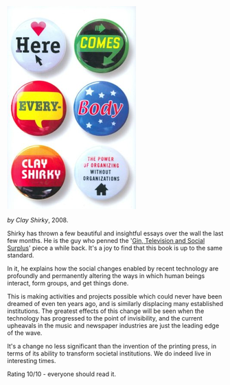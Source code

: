 <!--
.. title: Here Comes Everybody
.. slug: here-comes-everybody
.. date: 2008-09-16 17:58:57-05:00
.. tags: Books
.. category: Books
.. link: 
.. description: 
.. type: text
-->


![Front Cover](/files/2008/09/herecomeeverybody.jpg)

*by Clay Shirky*, 2008.

Shirky has thrown a few beautiful and insightful essays over the wall
the last few months. He is the guy who penned the '[Gin, Television and
Social
Surplus](http://www.herecomeseverybody.org/2008/04/looking-for-the-mouse.html)'
piece a while back. It's a joy to find that this book is up to the same
standard.

In it, he explains how the social changes enabled by recent technology
are profoundly and permanently altering the ways in which human beings
interact, form groups, and get things done.

This is making activities and projects possible which could never have
been dreamed of even ten years ago, and is similarly displacing many
established institutions. The greatest effects of this change will be
seen when the technology has progressed to the point of invisibility,
and the current upheavals in the music and newspaper industries are just
the leading edge of the wave.

It's a change no less significant than the invention of the printing
press, in terms of its ability to transform societal institutions. We do
indeed live in interesting times.

Rating 10/10 - everyone should read it.